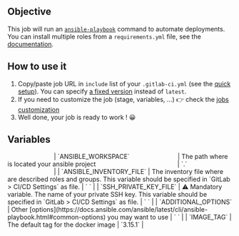 ## Objective

This job will run an [`ansible-playbook`](https://docs.ansible.com/ansible/latest/user_guide/playbooks.html) command to automate deployments. You can install multiple roles from a `requirements.yml` file, see the [documentation](https://docs.ansible.com/ansible/latest/galaxy/user_guide.html#installing-multiple-roles-from-a-file).

## How to use it

1. Copy/paste job URL in `include` list of your `.gitlab-ci.yml` (see the [quick setup](/use-the-hub/#quick-setup)). You can specify [a fixed version](#changelog) instead of `latest`.
2. If you need to customize the job (stage, variables, ...) 👉 check the [jobs
   customization](/use-the-hub/#jobs-customization)
3. Well done, your job is ready to work ! 😀

## Variables

<img width=100/>
| `ANSIBLE_WORKSPACE` <img width=100/> | The path where is located your ansible project <img width=175/> | `.` <img width=100/> |
| `ANSIBLE_INVENTORY_FILE`  | The inventory file where are described roles and groups. This variable should be specified in `GitLab > CI/CD Settings` as file.  | ` `   |
| `SSH_PRIVATE_KEY_FILE`    | ⚠️ Mandatory variable. The name of your private SSH key. This variable should be specified in `GitLab > CI/CD Settings` as file.    | ` `   |
| `ADDITIONAL_OPTIONS`      | Other [options](https://docs.ansible.com/ansible/latest/cli/ansible-playbook.html#common-options) you may want to use             | ` `   |
| `IMAGE_TAG` | The default tag for the docker image | `3.15.1`  |